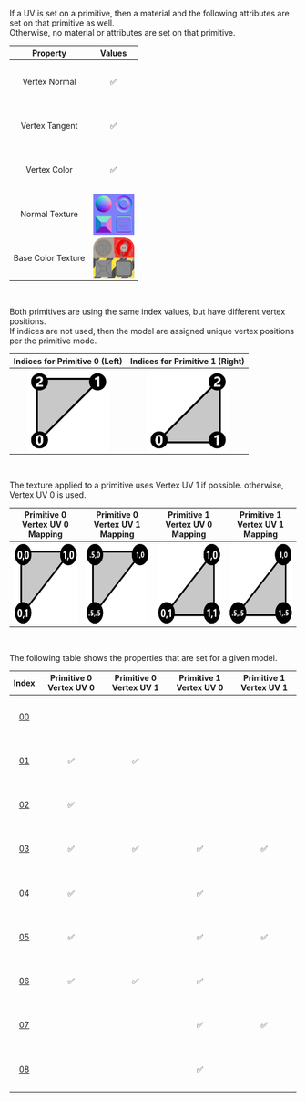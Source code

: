 If a UV is set on a primitive, then a material and the following attributes are set on that primitive as well.  
Otherwise, no material or attributes are set on that primitive.


Property | **Values**
:---: | :---:
<span style="line-height:72px">Vertex Normal</span> | :white_check_mark:
<span style="line-height:72px">Vertex Tangent</span> | :white_check_mark:
<span style="line-height:72px">Vertex Color</span> | :white_check_mark:
<span style="line-height:72px">Normal Texture</span> | <img src="./Texture_normal.png" height="72" width="72" align="middle">
<span style="line-height:72px">Base Color Texture</span> | <img src="./Texture_baseColor.png" height="72" width="72" align="middle">


<br>

Both primitives are using the same index values, but have different vertex positions.  
If indices are not used, then the model are assigned unique vertex positions per the primitive mode.  

Indices for Primitive 0 (Left) | Indices for Primitive 1 (Right)
:---: | :---:
<img src="./Icon_Indices_Primitive0.png" height="144" width="144" align="middle"> | <img src="./Icon_Indices_Primitive1.png" height="144" width="144" align="middle">

<br>

The texture applied to a primitive uses Vertex UV 1 if possible. otherwise, Vertex UV 0 is used.  

Primitive 0 Vertex UV 0 Mapping | Primitive 0 Vertex UV 1 Mapping | Primitive 1 Vertex UV 0 Mapping | Primitive 1 Vertex UV 1 Mapping
:---: | :---: | :---: | :---:
<img src="./Icon_UVspace2.png" height="144" width="144" align="middle"> | <img src="./Icon_UVspace4.png" height="144" width="144" align="middle"> | <img src="./Icon_UVspace3.png" height="144" width="144" align="middle"> | <img src="./Icon_UVspace5.png" height="144" width="144" align="middle">

<br>

The following table shows the properties that are set for a given model.  


Index | Primitive 0 Vertex UV 0 | Primitive 0 Vertex UV 1 | Primitive 1 Vertex UV 0 | Primitive 1 Vertex UV 1
:---: | :---: | :---: | :---: | :---:
<span style="line-height:72px">[00](./Mesh_PrimitivesUV_00.gltf)</span> |   |   |   |  
<span style="line-height:72px">[01](./Mesh_PrimitivesUV_01.gltf)</span> | :white_check_mark: | :white_check_mark: |   |  
<span style="line-height:72px">[02](./Mesh_PrimitivesUV_02.gltf)</span> | :white_check_mark: |   |   |  
<span style="line-height:72px">[03](./Mesh_PrimitivesUV_03.gltf)</span> | :white_check_mark: | :white_check_mark: | :white_check_mark: | :white_check_mark:
<span style="line-height:72px">[04](./Mesh_PrimitivesUV_04.gltf)</span> | :white_check_mark: |   | :white_check_mark: |  
<span style="line-height:72px">[05](./Mesh_PrimitivesUV_05.gltf)</span> | :white_check_mark: |   | :white_check_mark: | :white_check_mark:
<span style="line-height:72px">[06](./Mesh_PrimitivesUV_06.gltf)</span> | :white_check_mark: | :white_check_mark: | :white_check_mark: |  
<span style="line-height:72px">[07](./Mesh_PrimitivesUV_07.gltf)</span> |   |   | :white_check_mark: | :white_check_mark:
<span style="line-height:72px">[08](./Mesh_PrimitivesUV_08.gltf)</span> |   |   | :white_check_mark: |  
 

